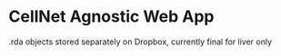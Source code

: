 # CellNet Agnostic Web App

.rda objects stored separately on Dropbox, currently final for liver only

